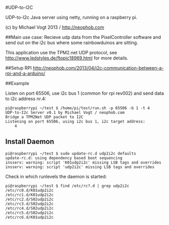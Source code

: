 #UDP-to-I2C

UDP-to-I2c Java server using netty, running on a raspberry pi.

(c) by Michael Vogt 2013 / http://neophob.com

##Main use case:
Recieve udp data from the PixelController software and send out on the i2c bus where some rainbowduinos are sitting.

This application use the TPM2.net UDP protocol, see http://www.ledstyles.de/ftopic18969.html for more details.

##Setup RPI
http://neophob.com/2013/04/i2c-communication-between-a-rpi-and-a-arduino/


##Example

Listen on port 65506, use i2c bus 1 (common for rpi rev002) and send data to i2c address nr.4:

	pi@raspberrypi ~/test $ /home/pi/test/run.sh -p 65506 -b 1 -t 4 
	UDP-to-I2c Server v0.1 by Michael Vogt / neophob.com
	Bridge a TPM2Net UDP packet to I2C
	Listening on port 65506, using i2c bus 1, i2c target address:
	    4 


## Install Daemon

	pi@raspberrypi ~/test $ sudo update-rc.d udp2i2c defaults
	update-rc.d: using dependency based boot sequencing
	insserv: warning: script 'K01udp2i2c' missing LSB tags and overrides
	insserv: warning: script 'udp2i2c' missing LSB tags and overrides

	
Check in which runlevels the daemon is started:

	pi@raspberrypi ~/test $ find /etc/rc?.d | grep udp2i2c
	/etc/rc0.d/K01udp2i2c
	/etc/rc1.d/K01udp2i2c
	/etc/rc2.d/S02udp2i2c
	/etc/rc3.d/S02udp2i2c
	/etc/rc4.d/S02udp2i2c
	/etc/rc5.d/S02udp2i2c
	/etc/rc6.d/K01udp2i2c
	